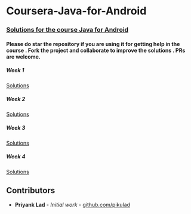 # Coursera-Java-for-Android
### [Solutions for the course Java for Android](https://www.coursera.org/learn/java-for-android/)
#### Please do star the repository if you are using it for getting help in the course . Fork the project and collaborate to improve the solutions . PRs are welcome.

##### Week 1
[Solutions](https://github.com/pikulad/assignment-of-java-of-android/tree/master/Week%201)

##### Week 2
[Solutions](https://github.com/pikulad/assignment-of-java-of-android/tree/master/Week%202)

##### Week 3
[Solutions](https://github.com/pikulad/assignment-of-java-of-android/tree/master/Week%203)

##### Week 4
[Solutions](https://github.com/pikulad/assignment-of-java-of-android/tree/master/Week%204)


## Contributors

* **Priyank Lad** - *Initial work* - [github.com/pikulad](https://github.com/pikulad)
